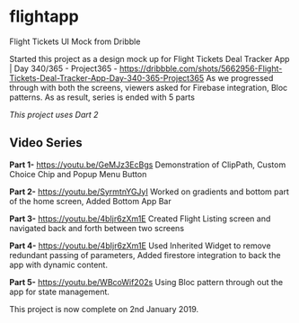 # flightapp

Flight Tickets UI Mock from Dribble

Started this project as a design mock up for Flight Tickets Deal Tracker App | Day 340/365 - Project365 - https://dribbble.com/shots/5662956-Flight-Tickets-Deal-Tracker-App-Day-340-365-Project365
As we progressed through with both the screens, viewers asked for Firebase integration, Bloc patterns. As as result, series is ended with 5 parts

*This project uses Dart 2*

## Video Series

**Part 1-** https://youtu.be/GeMJz3EcBgs Demonstration of ClipPath, Custom Choice Chip and Popup Menu Button

**Part 2-** https://youtu.be/SyrmtnYGJyI Worked on gradients and bottom part of the home screen, Added Bottom App Bar

**Part 3-** https://youtu.be/4bIjr6zXm1E Created Flight Listing screen and navigated back and forth between two screens

**Part 4-** https://youtu.be/4bIjr6zXm1E Used Inherited Widget to remove redundant passing of parameters, Added firestore 
integration to back the app with dynamic content.

**Part 5-** https://youtu.be/WBcoWif202s Using Bloc pattern through out the app for state management.

This project is now complete on 2nd January 2019.
